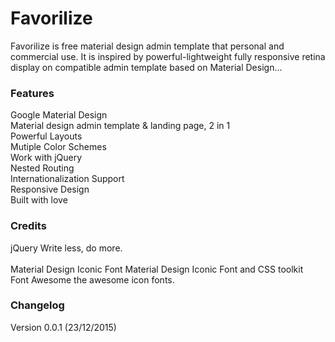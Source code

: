 # Favorilize

Favorilize is free material design admin template that personal and commercial use. It is inspired by powerful-lightweight fully responsive retina display on compatible admin template based on Material Design...


### Features

Google Material Design<br/>
Material design admin template & landing page, 2 in 1<br/>
Powerful Layouts<br/>
Mutiple Color Schemes<br/>
Work with jQuery<br/>
Nested Routing<br/>
Internationalization Support<br/>
Responsive Design<br/>
Built with love<br/>

### Credits

jQuery Write less, do more.<br/><br/>
Material Design Iconic Font Material Design Iconic Font and CSS toolkit<br/>
Font Awesome the awesome icon fonts.<br/>

### Changelog

Version 0.0.1 (23/12/2015)

